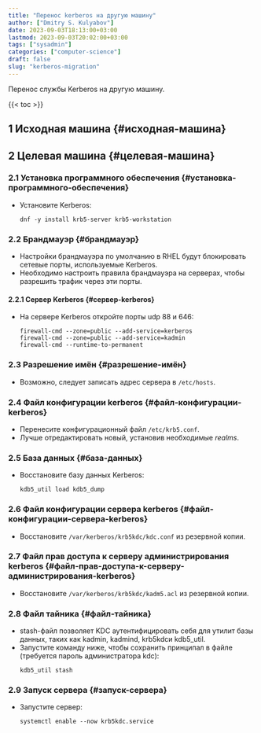 ```yaml
---
title: "Перенос kerberos на другую машину"
author: ["Dmitry S. Kulyabov"]
date: 2023-09-03T18:13:00+03:00
lastmod: 2023-09-03T20:02:00+03:00
tags: ["sysadmin"]
categories: ["computer-science"]
draft: false
slug: "kerberos-migration"
---
```


Перенос службы Kerberos на другую машину.

<!--more-->

{{< toc >}}


## <span class="section-num">1</span> Исходная машина {#исходная-машина}


## <span class="section-num">2</span> Целевая машина {#целевая-машина}


### <span class="section-num">2.1</span> Установка программного обеспечения {#установка-программного-обеспечения}

-   Установите Kerberos:
    ```shell
    dnf -y install krb5-server krb5-workstation
    ```


### <span class="section-num">2.2</span> Брандмауэр {#брандмауэр}

-   Настройки брандмауэра по умолчанию в RHEL будут блокировать сетевые порты, используемые Kerberos.
-   Необходимо настроить правила брандмауэра на серверах, чтобы разрешить трафик через эти порты.


#### <span class="section-num">2.2.1</span> Сервер Kerberos {#сервер-kerberos}

-   На сервере Kerberos откройте порты udp 88 и 646:
    ```shell
    firewall-cmd --zone=public --add-service=kerberos
    firewall-cmd --zone=public --add-service=kadmin
    firewall-cmd --runtime-to-permanent
    ```


### <span class="section-num">2.3</span> Разрешение имён {#разрешение-имён}

-   Возможно, следует записать адрес сервера в `/etc/hosts`.


### <span class="section-num">2.4</span> Файл конфигурации kerberos {#файл-конфигурации-kerberos}

-   Перенесите конфигурационный файл `/etc/krb5.conf`.
-   Лучше отредактировать новый, установив необходимые _realms_.


### <span class="section-num">2.5</span> База данных {#база-данных}

-   Восстановите базу данных Kerberos:
    ```shell
    kdb5_util load kdb5_dump
    ```


### <span class="section-num">2.6</span> Файл конфигурации сервера kerberos {#файл-конфигурации-сервера-kerberos}

-   Восстановите `/var/kerberos/krb5kdc/kdc.conf` из резервной копии.


### <span class="section-num">2.7</span> Файл прав доступа к серверу администрирования kerberos {#файл-прав-доступа-к-серверу-администрирования-kerberos}

-   Восстановите `/var/kerberos/krb5kdc/kadm5.acl` из резервной копии.


### <span class="section-num">2.8</span> Файл тайника {#файл-тайника}

-   stash-файл позволяет KDC аутентифицировать себя для утилит базы данных, таких как kadmin, kadmind, krb5kdcи kdb5_util.
-   Запустите команду ниже, чтобы сохранить принципал в файле (требуется пароль администратора kdc):
    ```shell
    kdb5_util stash
    ```


### <span class="section-num">2.9</span> Запуск сервера {#запуск-сервера}

-   Запустите сервер:
    ```shell
    systemctl enable --now krb5kdc.service
    ```
